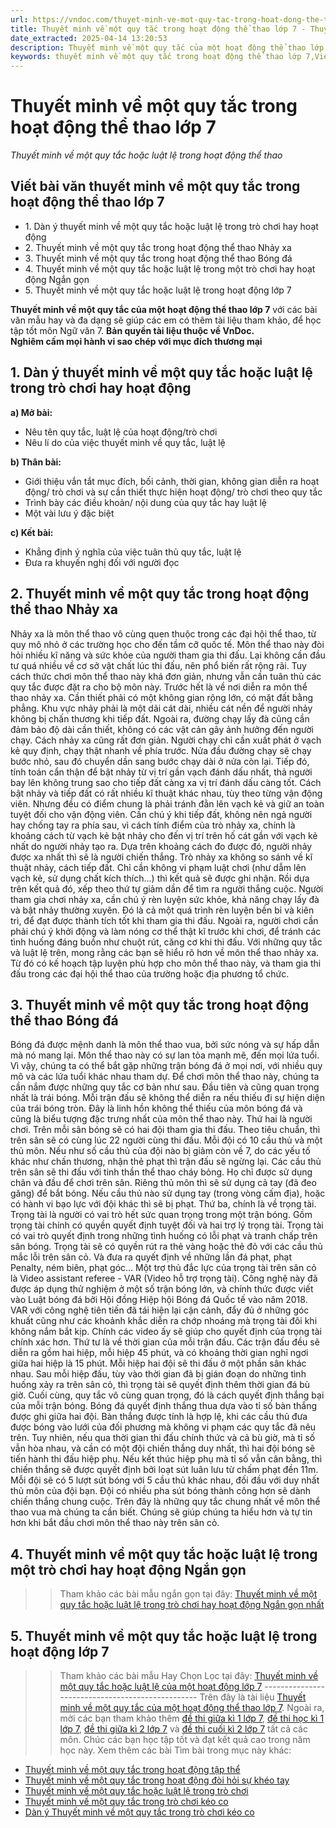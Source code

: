 ```yaml
---
url: https://vndoc.com/thuyet-minh-ve-mot-quy-tac-trong-hoat-dong-the-thao-lop-7-284169
title: Thuyết minh về một quy tắc trong hoạt động thể thao lớp 7 - Thuyết minh về một quy tắc hoặc luật lệ trong hoạt động thể thao - VnDoc.com
date_extracted: 2025-04-14 13:20:53
description: Thuyết minh về một quy tắc của một hoạt động thể thao lớp 7 được biên soạn nhằm giúp các em HS đạt kết quả tốt trong quá trình làm bài tập và học tập môn Ngữ văn lớp 7.
keywords: thuyết minh về một quy tắc trong hoạt động thể thao lớp 7,Viết bài văn thuyết minh về một quy tắc trong hoạt động thể thao lớp 7,văn mẫu lớp 7,Viết văn bản thuyết minh về một quy tắc hoặc luật lệ trong trò chơi bóng đá,viết văn bản Thuyết minh về một quy tắc của một hoạt động thể thao,Thuyết minh về một quy tắc của một hoạt động thi đấu bóng đá,Thuyết minh về một quy tắc trong hoạt động thi đấu bóng đá,Viết văn bản thuyết minh về một quy tắc hoặc luật lệ của một hoạt động
---
```


# Thuyết minh về một quy tắc trong hoạt động thể thao lớp 7
 _Thuyết minh về một quy tắc hoặc luật lệ trong hoạt động thể thao_
## **Viết bài văn thuyết minh về một quy tắc trong hoạt động thể thao lớp 7**
  * 1\. Dàn ý thuyết minh về một quy tắc hoặc luật lệ trong trò chơi hay hoạt động
  * 2\. Thuyết minh về một quy tắc trong hoạt động thể thao Nhảy xa
  * 3\. Thuyết minh về một quy tắc trong hoạt động thể thao Bóng đá
  * 4\. Thuyết minh về một quy tắc hoặc luật lệ trong một trò chơi hay hoạt động Ngắn gọn
  * 5\. Thuyết minh về một quy tắc hoặc luật lệ trong hoạt động lớp 7

**Thuyết minh về một quy tắc của một hoạt động thể thao lớp 7** với các bài văn mẫu hay và đa dạng sẽ giúp các em có thêm tài liệu tham khảo, để học tập tốt môn Ngữ văn 7.
**Bản quyền tài liệu thuộc về VnDoc.  
Nghiêm cấm mọi hành vi sao chép với mục đích thương mại**
## **1\. Dàn ý thuyết minh về một quy tắc hoặc luật lệ trong trò chơi hay hoạt động**
**a\) Mở bài:**
  * Nêu tên quy tắc, luật lệ của hoạt động/trò chơi
  * Nêu lí do của việc thuyết minh về quy tắc, luật lệ

**b\) Thân bài:**
  * Giới thiệu vắn tắt mục đích, bối cảnh, thời gian, không gian diễn ra hoạt động/ trò chơi và sự cần thiết thực hiện hoạt động/ trò chơi theo quy tắc
  * Trình bày các điều khoản/ nội dung của quy tắc hay luật lệ
  * Một vài lưu ý đặc biệt

**c\) Kết bài:**
  * Khẳng định ý nghĩa của việc tuân thủ quy tắc, luật lệ
  * Đưa ra khuyến nghị đối với người đọc

## **2\. Thuyết minh về một quy tắc trong hoạt động thể thao Nhảy xa**
Nhảy xa là môn thể thao vô cùng quen thuộc trong các đại hội thể thao, từ quy mô nhỏ ở các trường học cho đến tầm cỡ quốc tế. Môn thể thao này đòi hỏi nhiều kĩ năng và sức khỏe của người tham gia thi đấu. Lại không cần đầu tư quá nhiều về cơ sở vật chất lúc thi đấu, nên phổ biến rất rộng rãi. Tuy cách thức chơi môn thể thao này khá đơn giản, nhưng vẫn cần tuân thủ các quy tắc được đặt ra cho bộ môn này.
Trước hết là về nơi diễn ra môn thể thao nhảy xa. Cần thiết phải có một không gian rộng lớn, có mặt đất bằng phẳng. Khu vực nhảy phải là một dải cát dài, nhiều cát nền để người nhảy không bị chấn thương khi tiếp đất. Ngoài ra, đường chạy lấy đà cũng cần đảm bảo độ dài cần thiết, không có các vật cản gây ảnh hưởng đến người chạy.
Cách nhảy xa cũng rất đơn giản. Người chạy chỉ cần xuất phát ở vạch kẻ quy định, chạy thật nhanh về phía trước. Nửa đầu đường chạy sẽ chạy bước nhỏ, sau đó chuyển dần sang bước chạy dài ở nửa còn lại. Tiếp đó, tính toán cẩn thận để bật nhảy từ vị trí gần vạch đánh dấu nhất, thả người bay lên không trung sao cho tiếp đất càng xa vị trí đánh dấu càng tốt. Cách bật nhảy và tiếp đất có rất nhiều kĩ thuật khác nhau, tùy theo từng vận động viên. Nhưng đều có điểm chung là phải tránh đằn lên vạch kẻ và giữ an toàn tuyệt đối cho vận động viên. Cần chú ý khi tiếp đất, không nên ngả người hay chống tay ra phía sau, vì cách tính điểm của trò nhảy xa, chính là khoảng cách từ vạch kẻ bật nhảy cho đến vị trí trên hố cát gần với vạch kẻ nhất do người nhảy tạo ra.
Dựa trên khoảng cách đo được đó, người nhảy được xa nhất thì sẽ là người chiến thắng. Trò nhảy xa không so sánh về kĩ thuật nhảy, cách tiếp đất. Chỉ cần không vi phạm luật chơi \(như dẫm lên vạch kẻ, sử dụng chất kích thích…\) thì kết quả sẽ được ghi nhận. Rồi dựa trên kết quả đó, xếp theo thứ tự giảm dần để tìm ra người thắng cuộc.
Người tham gia chơi nhảy xa, cần chú ý rèn luyện sức khỏe, khả năng chạy lấy đà và bật nhảy thường xuyên. Đó là cả một quá trình rèn luyện bền bỉ và kiên trì, để đạt được thành tích tốt khi tham gia thi đấu. Ngoài ra, người chơi cần phải chú ý khởi động và làm nóng cơ thể thật kĩ trước khi chơi, để tránh các tình huống đáng buồn như chuột rút, căng cơ khi thi đấu.
Với những quy tắc và luật lệ trên, mong rằng các bạn sẽ hiểu rõ hơn về môn thể thao nhảy xa. Từ đó có kế hoạch tập luyện phù hợp cho môn thể thao này, và tham gia thi đấu trong các đại hội thể thao của trường hoặc địa phương tổ chức.
## 3\. Thuyết minh về một quy tắc trong hoạt động thể thao Bóng đá
Bóng đá được mệnh danh là môn thể thao vua, bởi sức nóng và sự hấp dẫn mà nó mang lại. Môn thể thao này có sự lan tỏa mạnh mẽ, đến mọi lứa tuổi. Vì vậy, chúng ta có thể bắt gặp những trận bóng đá ở mọi nơi, với nhiều quy mô và các lứa tuổi khác nhau tham dự. Để chơi môn thể thao này, chúng ta cần nắm được những quy tắc cơ bản như sau.
Đầu tiên và cũng quan trọng nhất là trái bóng. Mỗi trận đấu sẽ không thể diễn ra nếu thiếu đi sự hiện diện của trái bóng tròn. Đây là linh hồn không thể thiếu của môn bóng đá và cũng là biểu tượng đặc trưng nhất của môn thể thao này.
Thứ hai là người chơi. Trên mỗi sân bóng sẽ có hai đội tham gia thi đấu. Theo tiêu chuẩn, thì trên sân sẽ có cùng lúc 22 người cùng thi đấu. Mỗi đội có 10 cầu thủ và một thủ môn. Nếu như số cầu thủ của đội nào bị giảm còn về 7, do các yếu tố khác như chấn thương, nhận thẻ phạt thì trận đấu sẽ ngừng lại. Các cầu thủ trên sân sẽ thi đấu với tinh thần thể thao cháy bỏng. Họ chỉ được sử dụng chân và đầu để chơi trên sân. Riêng thủ môn thì sẽ sử dụng cả tay \(đã đeo găng\) để bắt bóng. Nếu cầu thủ nào sử dụng tay \(trong vòng cấm địa\), hoặc có hành vi bạo lực với đội khác thì sẽ bị phạt.
Thứ ba, chính là về trọng tài. Trọng tài là người có vai trò hết sức quan trọng trong một trận bóng. Gồm trọng tài chính có quyền quyết định tuyệt đối và hai trợ lý trọng tài. Trọng tài có vai trò quyết định trong những tình huống có lỗi phạt và tranh chấp trên sân bóng. Trọng tài sẽ có quyền rút ra thẻ vàng hoặc thẻ đỏ với các cầu thủ mắc lỗi trên sân cỏ. Và đưa ra quyết định về những lần đá phạt, phạt Penalty, ném biên, phạt góc…
Một trợ thủ đắc lực của trọng tài trên sân cỏ là Video assistant referee - VAR \(Video hỗ trợ trọng tài\). Công nghệ này đã được áp dụng thử nghiệm ở một số trận bóng lớn, và chính thức được viết vào Luật bóng đá bởi Hội đồng Hiệp hội Bóng đá Quốc tế vào năm 2018. VAR với công nghệ tiên tiến đã tái hiện lại cận cảnh, đẩy đủ ở những góc khuất cũng như các khoảnh khắc diễn ra chớp nhoáng mà trọng tài đôi khi không nắm bắt kịp. Chính các video ấy sẽ giúp cho quyết định của trọng tài chính xác hơn.
Thứ tư là về thời gian của mỗi trận đấu. Các trận đấu đều sẽ diễn ra gồm hai hiệp, mỗi hiệp 45 phút, và có khoảng thời gian nghỉ ngơi giữa hai hiệp là 15 phút. Mỗi hiệp hai đội sẽ thi đấu ở một phần sân khác nhau. Sau mỗi hiệp đấu, tùy vào thời gian đã bị gián đoạn do những tình huống xảy ra trên sân cỏ, thì trọng tài sẽ quyết định thêm thời gian đá bù giờ.
Cuối cùng, quy tắc vô cùng quan trọng, đó là cách quyết định thắng bại của mỗi trận bóng. Bóng đá quyết định thắng thua dựa vào tỉ số bàn thắng được ghi giữa hai đội. Bàn thắng được tính là hợp lệ, khi các cầu thủ đưa được bóng vào lưới của đối phương mà không vi phạm các quy tắc đã nêu trên. Tuy nhiên, nếu qua thời gian thi đấu chính thức và cả bù giờ, mà tỉ số vẫn hòa nhau, và cần có một đội chiến thắng duy nhất, thì hai đội bóng sẽ tiến hành thi đấu hiệp phụ. Nếu kết thúc hiệp phụ mà tỉ số vẫn cân bằng, thì chiến thắng sẽ được quyết định bởi loạt sút luân lưu từ chấm phạt đền 11m. Mỗi đội sẽ có 5 lượt sút bóng với 5 cầu thủ khác nhau, đối đầu với duy nhất thủ môn của đội bạn. Đội có nhiều pha sút bóng thành công hơn sẽ dành chiến thắng chung cuộc.
Trên đây là những quy tắc chung nhất về môn thể thao vua mà chúng ta cần biết. Chúng sẽ giúp chúng ta hiểu hơn và tự tin hơn khi bắt đầu chơi môn thể thao này trên sân cỏ.
## **4\. Thuyết minh về một quy tắc hoặc luật lệ trong một trò chơi hay hoạt động Ngắn gọn**
>> Tham khảo các bài mẫu ngắn gọn tại đây: [Thuyết minh về một quy tắc hoặc luật lệ trong trò chơi hay hoạt động Ngắn gọn nhất](<https://vndoc.com/viet-van-ban-thuyet-minh-ve-mot-quy-tac-hoac-luat-le-trong-tro-choi-hay-hoat-dong-ngan-gon-284163>)
## **5\. Thuyết minh về một quy tắc hoặc luật lệ trong hoạt động lớp 7**
>> Tham khảo các bài mẫu Hay Chọn Lọc tại đây: [Thuyết minh về một quy tắc hoặc luật lệ của một hoạt động lớp 7](<https://vndoc.com/thuyet-minh-ve-mot-quy-tac-trong-hoat-dong-lop-7-284165>)
\-------------------------------------------------
Trên đây là tài liệu [Thuyết minh về một quy tắc của một hoạt động thể thao lớp 7](<https://vndoc.com/thuyet-minh-ve-mot-quy-tac-trong-hoat-dong-lop-7-284165>). Ngoài ra, mời các bạn tham khảo thêm [đề thi giữa kì 1 lớp 7](<https://vndoc.com/de-thi-giua-ki-1-lop7>), [đề thi học kì 1 lớp 7](<https://vndoc.com/de-thi-hoc-ki-1-lop7>), [đề thi giữa kì 2 lớp 7](<https://vndoc.com/de-thi-giua-ki-2-lop7>) và [đề thi cuối kì 2 lớp 7](<https://vndoc.com/de-thi-hoc-ki-2-lop7>) tất cả các môn. Chúc các bạn học tập tốt và đạt kết quả cao trong năm học này.
Xem thêm các bài Tìm bài trong mục này khác:
  * [Thuyết minh về một quy tắc trong hoạt động tập thể](</thuyet-minh-ve-mot-quy-tac-trong-hoat-dong-tap-the-lop-7-284171>)
  * [Thuyết minh về một quy tắc trong hoạt động đòi hỏi sự khéo tay](</thuyet-minh-ve-mot-quy-tac-trong-hoat-dong-doi-hoi-su-kheo-tay-284173>)
  * [Thuyết minh về một quy tắc hoặc luật lệ trong trò chơi ](</thuyet-minh-ve-mot-quy-tac-hoac-luat-le-trong-tro-choi-lop-7-284175>)
  * [Thuyết minh về một quy tắc trong trò chơi kéo co](</thuyet-minh-ve-mot-quy-tac-trong-tro-choi-keo-co-284176>)
  * [Dàn ý Thuyết minh về một quy tắc trong trò chơi kéo co](</dan-bai-thuyet-minh-ve-tro-choi-dan-gian-keo-co-153862>)

